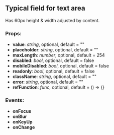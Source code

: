 ## **Typical field for text area**

Has 60px height & width adjusted by content.

### Props:

- **value**: _string_, optional, default = ""
- **placeholder**: _string_, optional, default = ""
- **maxLength**: _number_, optional, default = 254
- **disabled**: _bool_, optional, default = false
- **mobileDisabled**: _bool_, optional, default = false
- **readonly**: _bool_, optional, default = false
- **className**: _string_, optional, default = ""
- **error**: _string_, optional, default = ""
- **refFunction**: _func_, optional, default = () => {}

### Events:

- **onFocus**
- **onBlur**
- **onKeyUp**
- **onChange**
